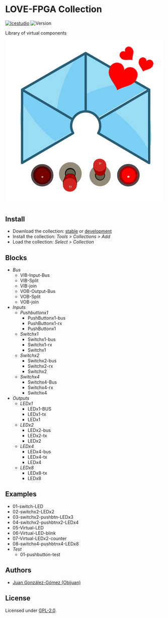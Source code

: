 # LOVE-FPGA Collection

[![Icestudio](https://img.shields.io/badge/collection-icestudio-blue.svg)](https://github.com/FPGAwars/icestudio)
![Version](https://img.shields.io/badge/version-v0.1.0-orange.svg)

Library of virtual components

![](wiki/love-fpga-logo.png)

## Install

* Download the collection: [stable](https://github.com/FPGAwars/LOVE-FPGA-Collection/archive/v0.1.0.zip) or [development](https://github.com/FPGAwars/LOVE-FPGA-Collection/archive/master.zip)
* Install the collection: *Tools > Collections > Add*
* Load the collection: *Select > Collection*

## Blocks
* *Bus*
  * VIB-Input-Bus
  * VIB-Split
  * VIB-join
  * VOB-Output-Bus
  * VOB-Split
  * VOB-join
* *Inputs*
  * *Pushbuttonx1*
    * PushButtonx1-bus
    * PushButtonx1-rx
    * PushButtonx1
  * *Switchx1*
    * Switchx1-bus
    * Switchx1-rx
    * Switchx1
  * *Switchx2*
    * Switchx2-bus
    * Switchx2-rx
    * Switchx2
  * *Switchx4*
    * Switchx4-Bus
    * Switchx4-rx
    * Switchx4
* *Outputs*
  * *LEDx1*
    * LEDx1-BUS
    * LEDx1-tx
    * LEDx1
  * *LEDx2*
    * LEDx2-bus
    * LEDx2-tx
    * LEDx2
  * *LEDx4*
    * LEDx4-bus
    * LEDx4-tx
    * LEDx4
  * *LEDx8*
    * LEDx8-tx
    * LEDx8

## Examples
* 01-switch-LED
* 02-switchx2-LEDx2
* 03-switchx2-pushbtn-LEDx3
* 04-switchx2-pushbtnx2-LEDx4
* 05-Virtual-LED
* 06-Virtual-LED-blink
* 07-Virtual-LEDx2-counter
* 08-switchx4-pushbtnx4-LEDx8
* *Test*
  * 01-pushbutton-test


## Authors
* [Juan González-Gómez (Obijuan)](https://github.com/Obijuan)


## License

Licensed under [GPL-2.0](https://opensource.org/licenses/GPL-2.0).
